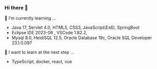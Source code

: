 ### Hi there 👋

🌱 I’m currently learning ...
- Java 17, Servlet 4.0, HTML5, CSS3, JavaScript(Es6), SpringBoot
- Eclipse IDE 2023-06 , VSCode 1.82.2,
- Mysql 8.0, HeidiSQL 12.5, Oracle Database 19c, Oracle SQL Developer 23.1.0.097

📖 I want to learn at the next step ...
- TypeScript, docker, react, vue



<!--
**TWGearlgrey/TWGearlgrey** is a ✨ _special_ ✨ repository because its `README.md` (this file) appears on your GitHub profile.

Here are some ideas to get you started:

- 🔭 I’m currently working on ...
- 🌱 I’m currently learning ...
- 👯 I’m looking to collaborate on ...
- 🤔 I’m looking for help with ...
- 💬 Ask me about ...
- 📫 How to reach me: ...
- 😄 Pronouns: ...
- ⚡ Fun fact: ...
🏠 [My Blog](https://twgearlgrey.github.io/)
-->
